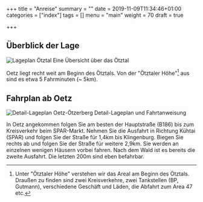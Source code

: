 +++
title = "Anreise"
summary = ""
date = 2019-11-09T11:34:46+01:00
categories = ["index"]
tags = []
menu = "main"
weight = 70
draft = true

+++

## Überblick der Lage

![Lageplan Ötztal](/assets/img/lage_oetztal.jpg)
Eine Übersicht über das Ötztal

Oetz liegt recht weit am Beginn des Ötztals. Von der "Ötztaler Höhe"[^1] aus sind
es etwa 5 Fahrminuten (~ 5km).

## Fahrplan ab Oetz

![Detail-Lageplan Oetz-Ötzerberg](/assets/img/lage_detail.jpg)
Detail-Lageplan und Fahrtanweisung

In Oetz angekommen folgen Sie am besten der Hauptstraße (B186) bis zum Kreisverkehr
beim SPAR-Markt. Nehmen Sie die Ausfahrt in Richtung Kühtai (SPAR) und folgen
Sie der Straße für 1,4km bis Klingenburg. Biegen Sie rechts ab und folgen Sie der
Straße für weitere 2,9km. Sie werden an einzelnen wenigen Häusern vorbei fahren.
Nach dem Wald ist es bereits die zweite Ausfahrt. Die letzten 200m sind eben
befahrbar.

[^1]: Unter "Ötztaler Höhe" verstehen wir das Areal am Beginn des Ötztals. Draußen zu finden sind zwei Kreisverkehre, zwei Tankstellen (BP, Gutmann), verschiedene Geschäft und Läden, die Abfahrt zum Area 47 etc.